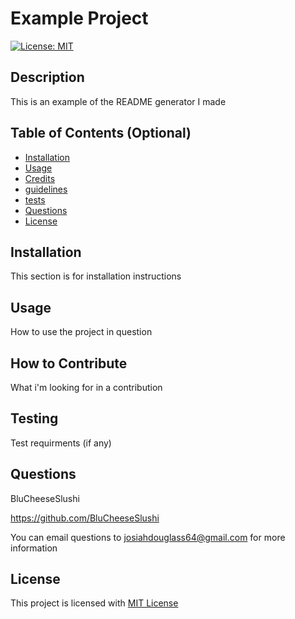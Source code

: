 
  # Example Project
  [![License: MIT](https://img.shields.io/badge/License-MIT-yellow.svg)](https://opensource.org/licenses/MIT)

  ## Description
  This is an example of the README generator I made

  ## Table of Contents (Optional)

  - [Installation](#installation)
  - [Usage](#usage)
  - [Credits](#credits)
  - [guidelines](#guidelines)
  - [tests](#tests)
  - [Questions](Questions)
  - [License](#license)

  ## Installation
  This section is for installation instructions

  ## Usage
  How to use the project in question

  ## How to Contribute
  What i'm looking for in a contribution

  ## Testing
  Test requirments (if any)

  ## Questions
  BluCheeseSlushi

  https://github.com/BluCheeseSlushi

  You can email questions to josiahdouglass64@gmail.com for more information

  
  ## License
  This project is licensed with [MIT License](https://opensource.org/licenses/MIT)
    
